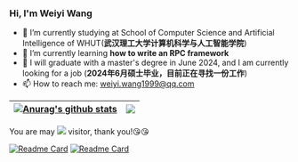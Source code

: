 
### Hi, I'm Weiyi Wang

- 🔭 I’m currently studying at School of Computer Science and Artificial Intelligence of WHUT(**武汉理工大学计算机科学与人工智能学院**)
- 🌱 I’m currently learning **how to write an RPC framework**
- 🤔 I will graduate with a master's degree in June 2024, and I am currently looking for a job (**2024年6月硕士毕业，目前正在寻找一份工作**)
- 📫 How to reach me: <a href="mailto:weiyi.wang1999@qq.com">weiyi.wang1999@qq.com</a>


| <a href="https://github.com/anuraghazra/github-readme-stats"><img align="center" src="https://github-readme-stats.vercel.app/api?username=Wang3219&show_icons=true&include_all_commits=true&theme=buefy&hide_border=true" alt="Anurag's github stats" /></a> | <a href="https://github.com/anuraghazra/github-readme-stats"><img align="center" src="https://github-readme-stats.vercel.app/api/top-langs/?username=Wang3219&layout=compact&theme=buefy&hide_border=true" /></a> |
| ------------------------------------------------------------ | ------------------------------------------------------------ |

You are may <span><img src="https://profile-counter.glitch.me/Wang3219/count.svg" /></span> visitor, thank you!:kissing_heart::kissing_heart:

[![Readme Card](https://github-readme-stats.vercel.app/api/pin/?username=Wang3219&repo=douyin&show_owner=true&&theme=cobalt)](https://github.com/Wang3219/douyin)
[![Readme Card](https://github-readme-stats.vercel.app/api/pin/?username=Wang3219&repo=RPC&show_owner=true&&theme=cobalt)](https://github.com/Wang3219/RPC)
